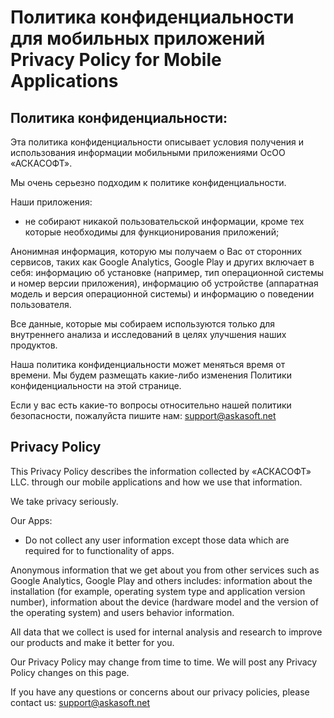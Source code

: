 Политика конфиденциальности для мобильных приложений
Privacy Policy for Mobile Applications
=============================================================================================
Политика конфиденциальности:
----------------------------
Эта политика конфиденциальности описывает условия получения и использования информации мобильными приложениями ОсОО «АСКАСОФТ».

Мы очень серьезно подходим к политике конфиденциальности.

Наши приложения:
* не собирают никакой пользовательской информации, кроме тех которые необходимы для функционирования приложений;

Анонимная информация, которую мы получаем о Вас от сторонних сервисов, таких как Google Analytics, Google Play и других включает в себя: информацию об установке (например, тип операционной системы и номер версии приложения), информацию об устройстве (аппаратная модель и версия операционной системы) и информацию о поведении пользователя.

Все данные, которые мы собираем используются только для внутреннего анализа и исследований в целях улучшения наших продуктов.

Наша политика конфиденциальности может меняться время от времени. Мы будем размещать какие-либо изменения Политики конфиденциальности на этой странице.

Если у вас есть какие-то вопросы относительно нашей политики безопасности, пожалуйста пишите нам:
support@askasoft.net

Privacy Policy
--------------
This Privacy Policy describes the information collected by «АСКАСОФТ» LLC. through our mobile applications and how we use that information.

We take privacy seriously.

Our Apps:

* Do not collect any user information except those data which are required for to functionality of apps.

Anonymous information that we get about you from other services such as Google Analytics, Google Play and others includes: information about the installation (for example, operating system type and application version number), information about the device (hardware model and the version of the operating system) and users behavior information.

All data that we collect is used for internal analysis and research to improve our products and make it better for you.

Our Privacy Policy may change from time to time. We will post any Privacy Policy changes on this page.

If you have any questions or concerns about our privacy policies, please contact us: 
support@askasoft.net
